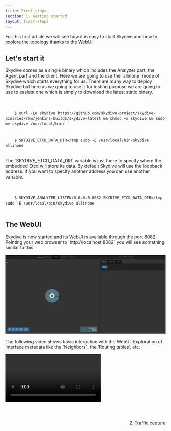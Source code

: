 ```yaml
---
title: First steps
section: 1. Getting started
layout: first-steps
---
```


<p>For this first article we will see how it is easy to start Skydive and how to explore the topology thanks to the WebUI.
<h2>Let's start it</h2>
<p>
  Skydive comes as a single binary which includes the Analyzer part, the Agent part and the client. Here we are going to use the `allinone` mode of Skydive which
  starts everything for us. There are many way to deploy Skydive but here as we going to use it for testing purpose we are going to use to easiest one which
  is simply to download the latest static binary.
</p>

<p class="code">
  <code><br/>
    $ curl -Lo skydive https://github.com/skydive-project/skydive-binaries/raw/jenkins-builds/skydive-latest && chmod +x skydive && sudo mv skydive /usr/local/bin/
    <br/>
    $ SKYDIVE_ETCD_DATA_DIR=/tmp sudo -E /usr/local/bin/skydive allinone
  </code>
</p>

<p>
  The `SKYDIVE_ETCD_DATA_DIR` variable is just there to specify where the embedded Etcd will store its data. By default Skydive will use the loopback address.
  If you want to specify another address you can use another variable.
</p>

<p class="code">
  <code><br/>
    $ SKYDIVE_ANALYZER_LISTEN:0.0.0.0:8082 SKYDIVE_ETCD_DATA_DIR=/tmp sudo -E /usr/local/bin/skydive allinone
  </code>
</p>

<h2>The WebUI</h2>
<p>
  Skydive is now started and its WebUI is available through the port 8082. Pointing your web browser to `http://localhost:8082` you will see something
  similar to this :
</p>

<p>
  <img src="/assets/images/first-steps/getting-started-1.png"/>
</p>

<p>
  The following video shows basic interaction with the WebUI. Exploration of interface metadata like the `Neighbors`, the 'Routing tables', etc.
</p>

<p>
  <video id="nsc_stream_video" poster="" preload="" controls="" loop="" controlslist="nodownload" src="/assets/videos/first-steps/getting-started.webm"></video>
<p>

<div style="margin-top: 40px;">
  <p style="float:right">
    <a href="/tutorials/first-steps-2.html">2. Traffic capture <i class="fa fa-chevron-right" aria-hidden="true"></i></a>
  </p>
</div>
